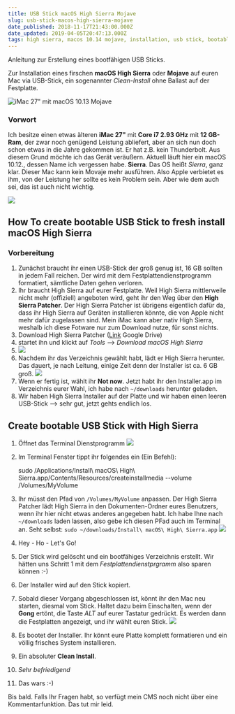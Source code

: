 ```yaml
---
title: USB Stick macOS High Sierra Mojave
slug: usb-stick-macos-high-sierra-mojave
date_published: 2018-11-17T21:43:00.000Z
date_updated: 2019-04-05T20:47:13.000Z
tags: high sierra, macos 10.14 mojave, installation, usb stick, bootable, media, anleitung, how to, howto
---
```


Anleitung zur Erstellung eines bootfähigen USB Sticks.

Zur Installation eines firschen **macOS High Sierra** oder **Mojave** auf euren Mac via USB-Stick, ein sogenannter *Clean-Install* ohne Ballast auf der Festplatte.

![iMac 27&quot; mit macOS 10.13 Mojave](__GHOST_URL__/content/images/2019/04/imac.jpg)

### Vorwort

Ich besitze einen etwas älteren **iMac 27"** mit **Core i7 2.93 GHz** mit **12 GB-Ram**, der zwar noch genügend Leistung abliefert, aber an sich nun doch schon etwas in die Jahre gekommen ist. Er hat z.B. kein Thunderbolt. Aus diesem Grund möchte ich das Gerät veräußern. Aktuell läuft hier ein macOS 10.12., dessen Name ich vergessen habe. **Sierra**. Das OS heißt *Sierra*, ganz klar. Dieser Mac kann kein Movaje mehr ausführen. Also Apple verbietet es ihm, von der Leistung her sollte es kein Problem sein. Aber wie dem auch sei, das ist auch nicht wichtig.

![](__GHOST_URL__/assets/2018/Bildschirmfoto%202018-11-18%20um%2010.37.34.png)

## How To create bootable USB Stick to fresh install macOS High Sierra

### Vorbereitung

1. Zunächst braucht ihr einen USB-Stick der groß genug ist, 16 GB sollten in jedem Fall reichen. Der wird mit dem Festplattendienstprogramm formatiert, sämtliche Daten gehen verloren.
2. Ihr braucht High Sierra auf eurer Festplatte. Weil High Sierra mittlerweile nicht mehr (offiziell) angeboten wird, geht ihr den Weg über den **High Sierra Patcher**. Der High Sierra Patcher ist übrigens eigentlich dafür da, dass ihr High Sierra auf Geräten installieren könnte, die von Apple nicht mehr dafür zugelassen sind. Mein iMac kann aber nativ High Sierra, weshalb ich diese Fotware nur zum Download nutze, für sonst nichts.
3. Download High Sierra Patcher ([Link](https://drive.google.com/open?id=1Wsbkxqx24SQzRjX_Ng-_H2gQdPW_U70U) Google Drive)
4. startet ihn und klickt auf *Tools* --> *Download macOS High Sierra*
5. ![](__GHOST_URL__/assets/2018/Bildschirmfoto%202018-11-17%20um%2015.16.39.png)
6. Nachdem ihr das Verzeichnis gewählt habt, lädt er High Sierra herunter. Das dauert, je nach Leitung, einige Zeit denn der Installer ist ca. 6 GB groß.
![](__GHOST_URL__/assets/2018/download-complete-macos-high-sierra-installer-9-610x358.jpg)
7. Wenn er fertig ist, wählt ihr **Not now**. Jetzt habt ihr den Installer.app im Verzeichnis eurer Wahl, ich habe nach `~/downloads` herunter geladen.
8. Wir haben High Sierra Installer auf der Platte und wir haben einen leeren USB-Stick --> sehr gut, jetzt gehts endlich los.

## Create bootable USB Stick with High Sierra

1. Öffnet das Terminal Dienstprogramm
![](__GHOST_URL__/assets/2018/Bildschirmfoto%202018-11-17%20um%2015.30.36.png)
2. Im Terminal Fenster tippt ihr folgendes ein (Ein Befehl): 

     sudo /Applications/Install\ macOS\ High\ Sierra.app/Contents/Resources/createinstallmedia --volume /Volumes/MyVolume
    

1. Ihr müsst den Pfad von `/Volumes/MyVolume` anpassen. Der High Sierra Patcher lädt High Sierra in den Dokumenten-Ordner eures Benutzers, wenn ihr hier nicht etwas anderes angegeben habt. Ich habe Ihne nach  `~/downloads` laden lassen, also gebe ich diesen PFad auch im Terminal an. Seht selbst: `sudo ~/downloads/Install\ macOS\ High\ Sierra.app`
![](__GHOST_URL__/assets/2018/Bildschirmfoto%202018-11-17%20um%2019.33.45.png)
2. Hey - Ho - Let's Go!
3. Der Stick wird gelöscht und ein bootfähiges Verzeichnis erstellt. Wir hätten uns Schritt 1 mit dem *Festplattendienstprgramm* also sparen können :-)
4. Der Installer wird auf den Stick kopiert.
5. Sobald dieser Vorgang abgeschlossen ist, könnt ihr den Mac neu starten, diesmal vom Stick. Haltet dazu beim Einschalten, wenn der **Gong** ertönt, die Taste *ALT* auf eurer Tastatur gedrückt. Es werden dann die Festplatten angezeigt, und ihr wählt euren Stick.
![](__GHOST_URL__/assets/2018/images.jpeg)
6. Es bootet der Installer. Ihr könnt eure Platte komplett formatieren und ein völlig frisches System installieren.
7. Ein absoluter **Clean Install**.
8. *Sehr befriedigend*
9. Das wars :-)

Bis bald. Falls Ihr Fragen habt, so verfügt mein CMS noch nicht über eine Kommentarfunktion. Das tut mir leid.
